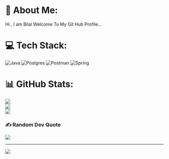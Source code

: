 # 💫 About Me:
Hi , I am Bilal  Welcome To My Git Hub Profile...


# 💻 Tech Stack:
![Java](https://img.shields.io/badge/java-%23ED8B00.svg?style=for-the-badge&logo=java&logoColor=white) ![Postgres](https://img.shields.io/badge/postgres-%23316192.svg?style=for-the-badge&logo=postgresql&logoColor=white) ![Postman](https://img.shields.io/badge/Postman-FF6C37?style=for-the-badge&logo=postman&logoColor=white) ![Spring](https://img.shields.io/badge/spring-%236DB33F.svg?style=for-the-badge&logo=spring&logoColor=white)
# 📊 GitHub Stats:
![](https://github-readme-stats.vercel.app/api?username=BilalGuney&theme=blueberry&hide_border=false&include_all_commits=true&count_private=true)<br/>
![](https://github-readme-streak-stats.herokuapp.com/?user=BilalGuney&theme=blueberry&hide_border=false)<br/>
![](https://github-readme-stats.vercel.app/api/top-langs/?username=BilalGuney&theme=blueberry&hide_border=false&include_all_commits=true&count_private=true&layout=compact)

### ✍️ Random Dev Quote
![](https://quotes-github-readme.vercel.app/api?type=horizontal&theme=radical)

---
[![](https://visitcount.itsvg.in/api?id=BilalGuney&icon=1&color=3)](https://visitcount.itsvg.in)

<!-- Proudly created with GPRM ( https://gprm.itsvg.in ) -->
